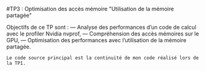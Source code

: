 
#TP3 : Optimisation des accès mémoire "Utilisation de la mémoire partagée"
 

 Objectifs de ce TP sont :
    — Analyse des performances d’un code de calcul avec le profiler Nvidia nvprof,
    — Compréhension des accès mémoires sur le GPU,
    — Optimisation des performances avec l’utilisation de la mémoire partagée.
    
    Le code source principal est la continuité de mon code réalisé lors de la TP1.